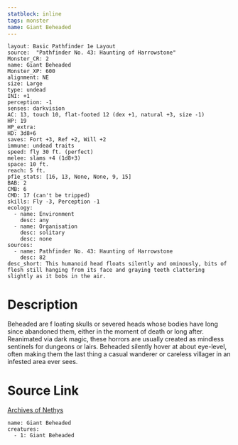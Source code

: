 ```yaml
---
statblock: inline
tags: monster
name: Giant Beheaded
---
```

```statblock
layout: Basic Pathfinder 1e Layout
source:  "Pathfinder No. 43: Haunting of Harrowstone"
Monster_CR: 2
name: Giant Beheaded
Monster_XP: 600
alignment: NE
size: Large
type: undead
INI: +1
perception: -1
senses: darkvision
AC: 13, touch 10, flat-footed 12 (dex +1, natural +3, size -1)
HP: 19
HP_extra: 
HD: 3d8+6
saves: Fort +3, Ref +2, Will +2
immune: undead traits
speed: fly 30 ft. (perfect)
melee: slams +4 (1d8+3)
space: 10 ft.
reach: 5 ft.
pf1e_stats: [16, 13, None, None, 9, 15]
BAB: 2
CMB: 6
CMD: 17 (can't be tripped)
skills: Fly -3, Perception -1
ecology:
  - name: Environment
    desc: any
  - name: Organisation
    desc: solitary
    desc: none
sources:
  - name: Pathfinder No. 43: Haunting of Harrowstone
    desc: 82
desc_short: This humanoid head floats silently and ominously, bits of flesh still hanging from its face and graying teeth clattering slightly as it bobs in the air.
```
# Description
Beheaded are f loating skulls or severed heads whose bodies have long since abandoned them, either in the moment of death or long after. Reanimated via dark magic, these horrors are usually created as mindless sentinels for dungeons or lairs. Beheaded silently hover at about eye-level, often making them the last thing a casual wanderer or careless villager in an infested area ever sees.
# Source Link
[Archives of Nethys](https://aonprd.com/MonsterDisplay.aspx?ItemName=Giant%20Beheaded)
```encounter-table
name: Giant Beheaded
creatures:
  - 1: Giant Beheaded
```
